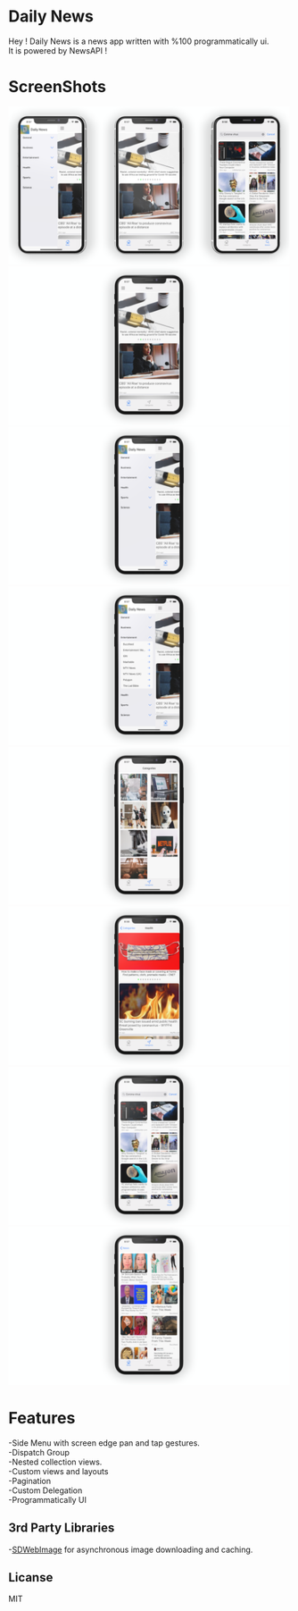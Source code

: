 # Daily News

Hey ! Daily News is a news app written with %100 programmatically ui. <br />
It is powered by NewsAPI ! 

# ScreenShots

![](DailyNewsScreenShots/dailyNewsScreenshot.png)
![](DailyNewsScreenShots/news.png)
![](DailyNewsScreenShots/sideMenu.png)
![](DailyNewsScreenShots/sideMenu2.png)
![](DailyNewsScreenShots/categories.png)
![](DailyNewsScreenShots/categories2.png)
![](DailyNewsScreenShots/search.png)
![](DailyNewsScreenShots/sources.png)

# Features

-Side Menu with screen edge pan and tap gestures. <br />
-Dispatch Group <br />
-Nested collection views. <br />
-Custom views and layouts <br />
-Pagination <br />
-Custom Delegation <br />
-Programmatically UI 



## 3rd Party Libraries

-[SDWebImage](https://github.com/SDWebImage/SDWebImage) for asynchronous image downloading and caching.


## Licanse

MIT
